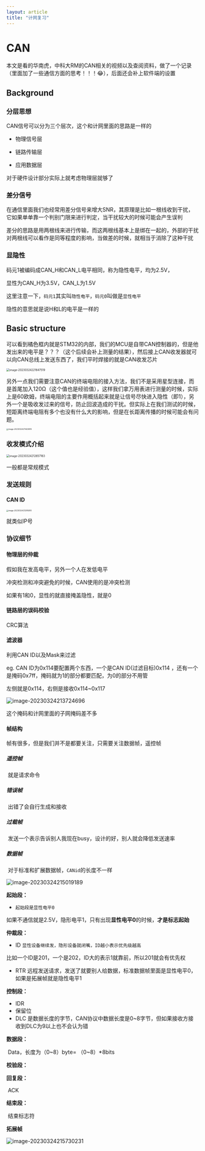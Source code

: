 ```yaml
---
layout: article
title: "计网复习"
---
```


# **CAN**



本文是看的华南虎，中科大RM的CAN相关的视频以及查阅资料，做了一个记录（里面加了一些通信方面的思考！！！😂），后面还会补上软件端的设置

## Background

### 分层思想

CAN信号可以分为三个层次，这个和计网里面的思路是一样的

* 物理信号层

* 链路传输层

* 应用数据层

对于硬件设计部分实际上就考虑物理层就够了

### 差分信号

在通信里面我们也经常用差分信号来增大SNR，其原理是比如一根线收到干扰，它如果单单靠一个判别门限来进行判定，当干扰较大的时候可能会产生误判

差分的思路是用两根线来进行传输，而这两根线基本上是绑在一起的，外部的干扰对两根线可以看作是同等程度的影响，当做差的时候，就相当于消除了这种干扰

### 显隐性

码元1被编码成CAN_H和CAN_L电平相同，称为隐性电平，均为2.5V，

显性为CAN_H为3.5V，CAN_L为1.5V

这里注意一下，`码元1`其实叫`隐性电平`，`码元0`叫做是`显性电平`

隐性的意思就是说H和L的电平是一样的

## Basic structure

可以看到橘色框内就是STM32的内部，我们的MCU是自带CAN控制器的，但是他发出来的电平是？？？（这个后续会补上测量的结果），然后接上CAN收发器就可以向CAN总线上发送东西了，我们平时焊接的就是CAN收发芯片

<img src="https://xiaoqixiaowei.oss-cn-chengdu.aliyuncs.com/img_for_typora/image-20230324221647519.png" alt="image-20230324221647519" style="zoom:50%;" />

另外一点我们需要注意CAN的终端电阻的接入方法，我们不是采用星型连接，而是首尾加入120Ω（这个值也是经验值），这样我们拿万用表进行测量的时候，实际上是60欧姆，终端电阻的主要作用概括起来就是让信号尽快进入隐性（即1），另外一个是吸收发过来的信号，防止回波造成的干扰。但实际上在我们测试的时候，短距离终端电阻有多个也没有什么大的影响，但是在长距离传播的时候可能会有问题。

<img src="https://xiaoqixiaowei.oss-cn-chengdu.aliyuncs.com/img_for_typora/image-20230324211429919.png" alt="image-20230324211429919" style="zoom: 33%;" />

### 收发模式介绍

<img src="https://xiaoqixiaowei.oss-cn-chengdu.aliyuncs.com/img_for_typora/image-20230324212657163.png" alt="image-20230324212657163" style="zoom:50%;" />

一般都是常规模式

### 发送规则

#### CAN ID

<img src="https://xiaoqixiaowei.oss-cn-chengdu.aliyuncs.com/img_for_typora/image-20230324212916810.png" alt="image-20230324212916810" style="zoom: 33%;" />

就类似IP号

### 协议细节

#### 物理层的仲裁

假如我在发高电平，另外一个人在发低电平

冲突检测和冲突避免的时候，CAN使用的是冲突检测

如果有1和0，显性的就直接掩盖隐性，就是0



#### 链路层的误码校验

CRC算法



#### 滤波器

利用CAN ID以及Mask来过滤

eg. CAN ID为0x114要配置两个东西，一个是CAN ID(过滤目标)0x114 ，还有一个是掩码0x7ff，掩码就为1的部分都要匹配，为0的部分不用管

左侧就是0x114，右侧是接收0x114~0x117

![image-20230324213724696](https://xiaoqixiaowei.oss-cn-chengdu.aliyuncs.com/img_for_typora/image-20230324213724696.png)

这个掩码和计网里面的子网掩码差不多



#### 帧结构

帧有很多，但是我们并不是都要关注，只需要关注数据帧，遥控帧



##### 遥控帧 

​	就是请求命令

##### 错误帧

​	出错了会自行生成和接收

##### 过载帧

​	发送一个表示告诉别人我现在busy，设计的好，别人就会降低发送速率

##### 数据帧

​	对于标准和扩展数据帧，`CANid`的长度不一样

![image-20230324215019189](https://xiaoqixiaowei.oss-cn-chengdu.aliyuncs.com/img_for_typora/image-20230324215019189.png)

**起始段：**

* `起始段是显性电平0`

​			如果不通信就是2.5V，隐形电平1，只有出现**显性电平0**的时候，**才是标志起始**

**仲裁段：**

* ID `显性设备继续发，隐形设备就闭嘴，ID越小表示优先级越高`

​		比如一个ID是201，一个是202，ID大的表示1就靠前，所以201就会有优先权

* RTR 远程发送请求，发送了就要别人给数据，标准数据帧里面是显性电平0，如果是拓展帧就是隐性电平1

**控制段：**

* IDR
* 保留位
* DLC 是数据长度的字节，CAN协议中数据长度是0~8字节，但如果接收方接收到DLC为9以上也不会认为错

**数据段：**

​	Data，长度为（0~8）byte= （0~8）*8bits

**校验段：**

**回复段：**

​	ACK

**结束段：**

​	结束标志符



**拓展帧**

![image-20230324215730231](https://xiaoqixiaowei.oss-cn-chengdu.aliyuncs.com/img_for_typora/image-20230324215730231.png)





